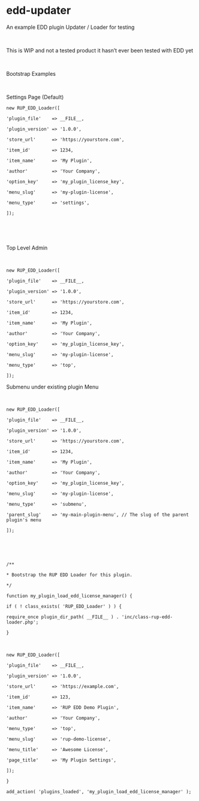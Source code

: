 edd-updater
===========

An example EDD plugin Updater / Loader for testing

 

This is WIP and not a tested product it hasn’t ever been tested with EDD yet

 

Bootstrap Examples

 

Settings Page (Default)

`new RUP_EDD_Loader([`

`'plugin_file'    => __FILE__,`

`'plugin_version' => '1.0.0',`

`'store_url'      => 'https://yourstore.com',`

`'item_id'        => 1234,`

`'item_name'      => 'My Plugin',`

`'author'         => 'Your Company',`

`'option_key'     => 'my_plugin_license_key',`

`'menu_slug'      => 'my-plugin-license',`

`'menu_type'      => 'settings',`

`]);`

 

 

Top Level Admin

 

`new RUP_EDD_Loader([`

`'plugin_file'    => __FILE__,`

`'plugin_version' => '1.0.0',`

`'store_url'      => 'https://yourstore.com',`

`'item_id'        => 1234,`

`'item_name'      => 'My Plugin',`

`'author'         => 'Your Company',`

`'option_key'     => 'my_plugin_license_key',`

`'menu_slug'      => 'my-plugin-license',`

`'menu_type'      => 'top',`

`]);`

Submenu under existing plugin Menu

 

`new RUP_EDD_Loader([`

`'plugin_file'    => __FILE__,`

`'plugin_version' => '1.0.0',`

`'store_url'      => 'https://yourstore.com',`

`'item_id'        => 1234,`

`'item_name'      => 'My Plugin',`

`'author'         => 'Your Company',`

`'option_key'     => 'my_plugin_license_key',`

`'menu_slug'      => 'my-plugin-license',`

`'menu_type'      => 'submenu',`

`'parent_slug'    => 'my-main-plugin-menu', // The slug of the parent plugin's
menu`

`]);`

 

 

`/**`

`* Bootstrap the RUP EDD Loader for this plugin.`

`*/`

`function my_plugin_load_edd_license_manager() {`

`if ( ! class_exists( 'RUP_EDD_Loader' ) ) {`

`require_once plugin_dir_path( __FILE__ ) . 'inc/class-rup-edd-loader.php';`

`}`

 

`new RUP_EDD_Loader([`

`'plugin_file'    => __FILE__,`

`'plugin_version' => '1.0.0',`

`'store_url'      => 'https://example.com',`

`'item_id'        => 123,`

`'item_name'      => 'RUP EDD Demo Plugin',`

`'author'         => 'Your Company',`

`'menu_type'      => 'top',`

`'menu_slug'      => 'rup-demo-license',`

`'menu_title'     => 'Awesome License',`

`'page_title'     => 'My Plugin Settings',`

`]);`

`}`

`add_action( 'plugins_loaded', 'my_plugin_load_edd_license_manager' );`
